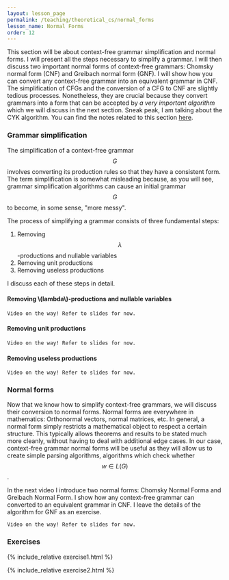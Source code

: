 ```yaml
---
layout: lesson_page
permalink: /teaching/theoretical_cs/normal_forms
lesson_name: Normal Forms
order: 12
---
```


<!-- CFG simplification, CFG CNF -->

This section will be about context-free grammar simplification and normal forms. I will present all the steps necessary to simplify a grammar. I will then discuss two important normal forms of context-free grammars: Chomsky normal form (CNF) and Greibach normal form (GNF). I will show how you can convert any context-free grammar into an equivalent grammar in CNF. The simplification of CFGs and the conversion of a CFG to CNF are slightly tedious processes. Nonetheless, they are crucial because they convert grammars into a form that can be accepted by *a very important algorithm* which we will discuss in the next section. Sneak peak, I am talking about the CYK algorithm. You can find the notes related to this section [here](grammar_normal_forms.pdf).

<h3>Grammar simplification</h3>

The simplification of a context-free grammar $$G$$ involves converting its production rules so that they have a consistent form. The term simplification is somewhat misleading because, as you will see, grammar simplification algorithms can cause an initial grammar $$G$$ to become, in some sense, "more messy".

The process of simplifying a grammar consists of three fundamental steps:

1. Removing $$\lambda$$-productions and nullable variables
2. Removing unit productions
3. Removing useless productions

I discuss each of these steps in detail.

<h4>Removing \(lambda\)-productions and nullable variables</h4>

`Video on the way! Refer to slides for now.`

<h4>Removing unit productions</h4>

`Video on the way! Refer to slides for now.`

<h4>Removing useless productions</h4>

`Video on the way! Refer to slides for now.`

<h3>Normal forms</h3>

Now that we know how to simplify context-free grammars, we will discuss their conversion to normal forms. Normal forms are everywhere in mathematics: Orthonormal vectors, normal matrices, etc. In general, a normal form simply restricts a mathematical object to respect a certain structure. This typically allows theorems and results to be stated much more cleanly, without having to deal with additional edge cases. In our case, context-free grammar normal forms will be useful as they will allow us to create simple parsing algorithms, algorithms which check whether $$w \in L(G)$$.

In the next video I introduce two normal forms: Chomsky Normal Forma and Greibach Normal Form. I show how any context-free grammar can converted to an equivalent grammar in CNF. I leave the details of the algorithm for GNF as an exercise.

`Video on the way! Refer to slides for now.`

<h3>Exercises</h3>

{% include_relative exercise1.html %}

{% include_relative exercise2.html %}